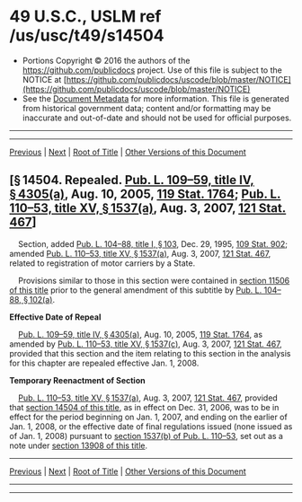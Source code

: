 ---
---

# 49 U.S.C., USLM ref /us/usc/t49/s14504

* Portions Copyright © 2016 the authors of the https://github.com/publicdocs project.
  Use of this file is subject to the NOTICE at [https://github.com/publicdocs/uscode/blob/master/NOTICE](https://github.com/publicdocs/uscode/blob/master/NOTICE)
* See the [Document Metadata](././../../../../../..//README.md) for more information.
  This file is generated from historical government data; content and/or formatting may be inaccurate and out-of-date and should not be used for official purposes.

----------
----------

[Previous](./../../../../../..//us/usc/t49/stIV/ptB/ch145/m__us_usc_t49_s14503.md) | [Next](./../../../../../..//us/usc/t49/stIV/ptB/ch145/m__us_usc_t49_s14504a.md) | [Root of Title](./../../../../../../) | [Other Versions of this Document](https://publicdocs.github.io/go/links?ns=uslm&ref=%2Fus%2Fusc%2Ft49%2Fs14504)

## \[§ 14504. Repealed. [Pub. L. 109–59, title IV, § 4305(a)][/us/pl/109/59/s4305/a], Aug. 10, 2005, [119 Stat. 1764][/us/stat/119/1764]; [Pub. L. 110–53, title XV, § 1537(a)][/us/pl/110/53/s1537/a], Aug. 3, 2007, [121 Stat. 467][/us/stat/121/467]\]

    Section, added [Pub. L. 104–88, title I, § 103][/us/pl/104/88/s103], Dec. 29, 1995, [109 Stat. 902][/us/stat/109/902]; amended [Pub. L. 110–53, title XV, § 1537(a)][/us/pl/110/53/s1537/a], Aug. 3, 2007, [121 Stat. 467][/us/stat/121/467], related to registration of motor carriers by a State.

    Provisions similar to those in this section were contained in [section 11506 of this title][/us/usc/t49/s11506] prior to the general amendment of this subtitle by [Pub. L. 104–88, § 102(a)][/us/pl/104/88/s102/a].

 __Effective Date of Repeal__ 

    [Pub. L. 109–59, title IV, § 4305(a)][/us/pl/109/59/s4305/a], Aug. 10, 2005, [119 Stat. 1764][/us/stat/119/1764], as amended by [Pub. L. 110–53, title XV, § 1537(c)][/us/pl/110/53/s1537/c], Aug. 3, 2007, [121 Stat. 467][/us/stat/121/467], provided that this section and the item relating to this section in the analysis for this chapter are repealed effective Jan. 1, 2008.

 __Temporary Reenactment of Section__ 

    [Pub. L. 110–53, title XV, § 1537(a)][/us/pl/110/53/s1537/a], Aug. 3, 2007, [121 Stat. 467][/us/stat/121/467], provided that [section 14504 of this title][/us/usc/t49/s14504], as in effect on Dec. 31, 2006, was to be in effect for the period beginning on Jan. 1, 2007, and ending on the earlier of Jan. 1, 2008, or the effective date of final regulations issued (none issued as of Jan. 1, 2008) pursuant to [section 1537(b) of Pub. L. 110–53][/us/pl/110/53/s1537/b], set out as a note under [section 13908 of this title][/us/usc/t49/s13908].

----------

[Previous](./../../../../../..//us/usc/t49/stIV/ptB/ch145/m__us_usc_t49_s14503.md) | [Next](./../../../../../..//us/usc/t49/stIV/ptB/ch145/m__us_usc_t49_s14504a.md) | [Root of Title](./../../../../../../) | [Other Versions of this Document](https://publicdocs.github.io/go/links?ns=uslm&ref=%2Fus%2Fusc%2Ft49%2Fs14504)

----------
----------

[/us/pl/109/59/s4305/a]: https://publicdocs.github.io/go/links?ns=uslm&ref=%2Fus%2Fpl%2F109%2F59%2Fs4305%2Fa
[/us/stat/119/1764]: https://publicdocs.github.io/go/links?ns=uslm&ref=%2Fus%2Fstat%2F119%2F1764
[/us/pl/110/53/s1537/a]: https://publicdocs.github.io/go/links?ns=uslm&ref=%2Fus%2Fpl%2F110%2F53%2Fs1537%2Fa
[/us/stat/121/467]: https://publicdocs.github.io/go/links?ns=uslm&ref=%2Fus%2Fstat%2F121%2F467
[/us/pl/104/88/s103]: https://publicdocs.github.io/go/links?ns=uslm&ref=%2Fus%2Fpl%2F104%2F88%2Fs103
[/us/stat/109/902]: https://publicdocs.github.io/go/links?ns=uslm&ref=%2Fus%2Fstat%2F109%2F902
[/us/pl/110/53/s1537/a]: https://publicdocs.github.io/go/links?ns=uslm&ref=%2Fus%2Fpl%2F110%2F53%2Fs1537%2Fa
[/us/stat/121/467]: https://publicdocs.github.io/go/links?ns=uslm&ref=%2Fus%2Fstat%2F121%2F467
[/us/usc/t49/s11506]: https://publicdocs.github.io/go/links?ns=uslm&ref=%2Fus%2Fusc%2Ft49%2Fs11506
[/us/pl/104/88/s102/a]: https://publicdocs.github.io/go/links?ns=uslm&ref=%2Fus%2Fpl%2F104%2F88%2Fs102%2Fa
[/us/pl/109/59/s4305/a]: https://publicdocs.github.io/go/links?ns=uslm&ref=%2Fus%2Fpl%2F109%2F59%2Fs4305%2Fa
[/us/stat/119/1764]: https://publicdocs.github.io/go/links?ns=uslm&ref=%2Fus%2Fstat%2F119%2F1764
[/us/pl/110/53/s1537/c]: https://publicdocs.github.io/go/links?ns=uslm&ref=%2Fus%2Fpl%2F110%2F53%2Fs1537%2Fc
[/us/stat/121/467]: https://publicdocs.github.io/go/links?ns=uslm&ref=%2Fus%2Fstat%2F121%2F467
[/us/pl/110/53/s1537/a]: https://publicdocs.github.io/go/links?ns=uslm&ref=%2Fus%2Fpl%2F110%2F53%2Fs1537%2Fa
[/us/stat/121/467]: https://publicdocs.github.io/go/links?ns=uslm&ref=%2Fus%2Fstat%2F121%2F467
[/us/usc/t49/s14504]: https://publicdocs.github.io/go/links?ns=uslm&ref=%2Fus%2Fusc%2Ft49%2Fs14504
[/us/pl/110/53/s1537/b]: https://publicdocs.github.io/go/links?ns=uslm&ref=%2Fus%2Fpl%2F110%2F53%2Fs1537%2Fb
[/us/usc/t49/s13908]: https://publicdocs.github.io/go/links?ns=uslm&ref=%2Fus%2Fusc%2Ft49%2Fs13908


